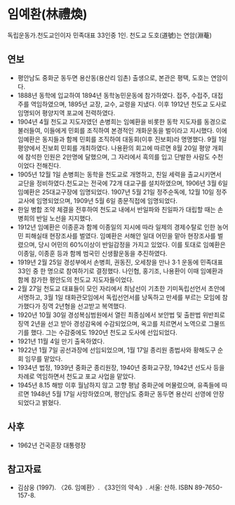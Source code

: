 임예환(林禮煥)
============

독립운동가.천도교인이자 민족대표 33인중 1인. 천도교 도호(道號)는 연암(淵菴)

연보
----
 * 평안남도 중화군 동두면 용산동(용산리 임촌) 출생으로, 본관은 평택, 도호는 연암이다.
 * 1888년 동학에 입교하여 1894년 동학농민운동에 참가하였다. 접주, 수접주, 대접주를 역임하였으며, 1895년 교장, 교수, 교령을 지냈다. 이후 1912년 천도교 도사로 임명되어 평양지역 포교에 전력하였다.
 * 1904년 4월 천도교 지도자였던 손병희는 임예환을 비롯한 동학 지도자를 동경으로 불러들여, 이들에게 민회를 조직하여 본경적인 개화운동을 벌이라고 지시했다. 이에 임예환은 동지들과 함께 민회를 조직하여 대동회(이후 진보회)라 명명했다. 9월 1일 평양에서 진보회 민회를 개최하였다. 나용환의 회고에 따르면 8월 20일 평양 개회에 참석한 인원은 2만명에 달했으며, 그 자리에서 흑의를 입고 단발한 사람도 수천이었다 전해진다.
 * 1905년 12월 1일 손병희는 동학을 천도교로 개명하고, 친일 세력을 출교시키면서 교단을 정비하였다.천도교는 전국에 72개 대교구를 설치하였으며, 1906년 3월 6일 임예환은 25대교구장에 임명되었다. 1907년 5월 21일 정주순독에, 12월 10일 정주교사에 임명되었으며, 1909년 5월 6일 종문직접에 임명되었다.
 * 한일 병합 조약 체결을 전후하여 천도교 내에서 반일파와 친일파가 대립할 때는 손병희의 반일 노선을 지지했다.
 * 1912년 임예환은 이종훈과 함께 이종일의 지시에 따라 일제의 경제수탈로 인한 농어민 피해실태 현장조사를 벌였다. 임예환은 서해안 일대 어민을 맡아 현장조사를 벌렸으며, 당시 어민의 60%이상이 반일감정을 가지고 있었다. 이를 토대로 임예환은 이종일, 이종훈 등과 함께 범국민 신생활운동을 추진하였다.
 * 1919년 2월 25일 경성부에서 손병희, 권동진, 오세창을 만나 3·1 운동에 민족대표 33인 중 한 명으로 참여하기로 결정했다. 나인협, 홍기조, 나용환이 이때 임예환과 함께 참가한 평안도의 천도교 지도자들이었다.
 * 2월 27일 천도교 대표들이 모인 자리에서 최남선이 기초한 기미독립선언서 초안에 서명하고, 3월 1일 태화관모임에서 독립선언서를 낭독하고 만세를 부르는 모임에 참가했다가 징역 2년형을 선고받고 복역했다. 
 * 1920년 10월 30일 경성복심범원에서 열린 최종심에서 보안법 및 출판법 위반죄로 징역 2년을 선고 받아 경성감옥에 수감되었으며, 옥고를 치르면서 노역으로 그물뜨기를 했다. 그는 수감중에도 1920년 천도교 도사에 선입되었다.
 * 1921년 11월 4일 만기 출옥하였다. 
 * 1922년 1월 7일 공선과장에 선임되었으며, 1월 17일 종리원 종법사와 황해도구 순회 임무를 맡았다.
 * 1934년 법정, 1939년 중화군 종리원장, 1940년 중화교구장, 1942년 선도사 등을 차례로 역임하면서 천도교 포교 사업을 맡았다. 
 * 1945년 8.15 해방 이후 월남하지 않고 고향 평남 중화군에 머물렀으며, 유족들에 따르면 1948년 5월 17일 사망하였으며, 평안남도 중화군 동두면 용산리 선영에 안장되었다고 밝혔다.


사후
----
 * 1962년 건국훈장 대통령장


참고자료
--------
 * 김삼웅 (1997). 〈26. 임예환〉. 《33인의 약속》. 서울: 산하. ISBN 89-7650-157-8.
